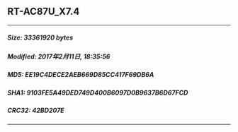 ## RT-AC87U_X7.4
 * * *
##### Size: 33361920 bytes
##### Modified: 2017年2月11日, 18:35:56
##### MD5: EE19C4DECE2AEB669D85CC417F69DB6A
##### SHA1: 9103FE5A49DED749D400B6097D0B9637B6D67FCD
##### CRC32: 42BD207E
* * *